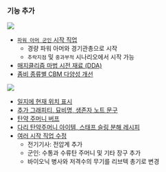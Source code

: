 ### 기능 추가

![](https://github.com/cataclysmbnteam/Cataclysm-BN/assets/54838975/d8106561-3799-4cbc-8118-bfbfb552b0b6)

- [`파워 아머 군인` 시작 직업](https://github.com/cataclysmbnteam/Cataclysm-BN/pull/3771)
  - 경량 파워 아머와 경기관총으로 시작
  - `추락지점` 및 `중과부적` 시나리오에서 시작 가능
- [매지클리즘 마법 시전 재료 (DDA)](https://github.com/cataclysmbnteam/Cataclysm-BN/pull/3772)
- [좀비 종류별 CBM 다양성 개선](https://github.com/cataclysmbnteam/Cataclysm-BN/pull/3769)

![](https://github.com/cataclysmbnteam/Cataclysm-BN/assets/54838975/ce416cc7-5436-4227-8241-6b3ed5e9be70)

- [일지에 현재 위치 표시](https://github.com/cataclysmbnteam/Cataclysm-BN/pull/2202)
- [추가 그래피티, 묘비명, 생존자 노트 문구](https://github.com/cataclysmbnteam/Cataclysm-BN/pull/3767)
- [탄약 주머니 버프](https://github.com/cataclysmbnteam/Cataclysm-BN/pull/3775)
- [다리 탄약주머니 아이템, 스태프 슬링 분해 레시피](https://github.com/cataclysmbnteam/Cataclysm-BN/pull/3777)
- [여러 시작 직업 수정](https://github.com/cataclysmbnteam/Cataclysm-BN/pull/3778)
  - 전기기사: 전압계 추가
  - 군인: 수통과 수류탄 주머니 및 기타 장구 추가
  - 바이오닉 병사와 저격수의 무기를 리브텍 총기로 변경
